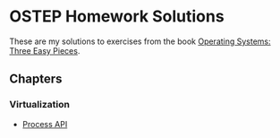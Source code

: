 # OSTEP Homework Solutions

These are my solutions to exercises from the book [Operating Systems: Three Easy Pieces](http://pages.cs.wisc.edu/~remzi/OSTEP/).

## Chapters

### Virtualization

- [Process API](5_process_api/README.md)

